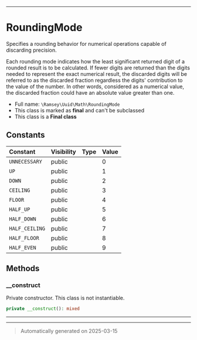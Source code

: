 ***

# RoundingMode

Specifies a rounding behavior for numerical operations capable of discarding
precision.

Each rounding mode indicates how the least significant returned digit of a
rounded result is to be calculated. If fewer digits are returned than the
digits needed to represent the exact numerical result, the discarded digits
will be referred to as the discarded fraction regardless the digits'
contribution to the value of the number. In other words, considered as a
numerical value, the discarded fraction could have an absolute value greater
than one.

* Full name: `\Ramsey\Uuid\Math\RoundingMode`
* This class is marked as **final** and can't be subclassed
* This class is a **Final class**


## Constants

| Constant | Visibility | Type | Value |
|:---------|:-----------|:-----|:------|
|`UNNECESSARY`|public| |0|
|`UP`|public| |1|
|`DOWN`|public| |2|
|`CEILING`|public| |3|
|`FLOOR`|public| |4|
|`HALF_UP`|public| |5|
|`HALF_DOWN`|public| |6|
|`HALF_CEILING`|public| |7|
|`HALF_FLOOR`|public| |8|
|`HALF_EVEN`|public| |9|


## Methods


### __construct

Private constructor. This class is not instantiable.

```php
private __construct(): mixed
```












***


***
> Automatically generated on 2025-03-15
